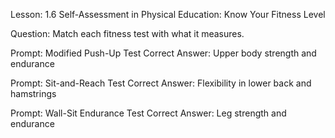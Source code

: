 Lesson: 1.6 Self-Assessment in Physical Education: Know Your Fitness Level

Question: Match each fitness test with what it measures.

Prompt: Modified Push-Up Test
Correct Answer: Upper body strength and endurance

Prompt: Sit-and-Reach Test
Correct Answer: Flexibility in lower back and hamstrings

Prompt: Wall-Sit Endurance Test
Correct Answer: Leg strength and endurance